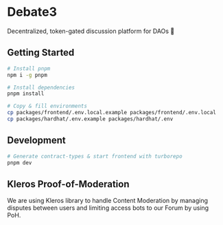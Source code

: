 # Debate3

Decentralized, token-gated discussion platform for DAOs 🌈


## Getting Started

```bash
# Install pnpm
npm i -g pnpm

# Install dependencies
pnpm install

# Copy & fill environments
cp packages/frontend/.env.local.example packages/frontend/.env.local
cp packages/hardhat/.env.example packages/hardhat/.env
```


## Development

```bash
# Generate contract-types & start frontend with turborepo
pnpm dev
```


## Kleros Proof-of-Moderation 

We are using Kleros library to handle Content Moderation by managing disputes between users and limiting access bots to our Forum by using PoH. 




